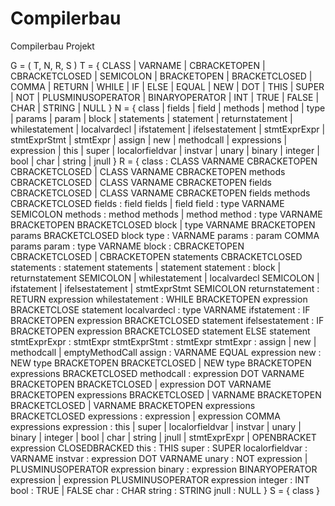 # Compilerbau
Compilerbau Projekt

G = ( T, N, R, S )
T = {
CLASS | VARNAME | CBRACKETOPEN | CBRACKETCLOSED | SEMICOLON |
BRACKETOPEN | BRACKETCLOSED | COMMA | RETURN | WHILE | IF | ELSE | EQUAL |
NEW | DOT | THIS | SUPER | NOT | PLUSMINUSOPERATOR | BINARYOPERATOR | INT |
TRUE | FALSE | CHAR | STRING | NULL
}
N = {
class | fields | field | methods | method | type | params | param | block | statements | statement |
returnstatement | whilestatement | localvardecl | ifstatement | ifelsestatement | stmtExprExpr |
stmtExprStmt | stmtExpr | assign | new | methodcall | expressions | expression | this | super |
localorfieldvar | instvar | unary | binary | integer | bool | char | string | jnull
}
R = {
class : CLASS VARNAME CBRACKETOPEN CBRACKETCLOSED
| CLASS VARNAME CBRACKETOPEN methods CBRACKETCLOSED
| CLASS VARNAME CBRACKETOPEN fields CBRACKETCLOSED
| CLASS VARNAME CBRACKETOPEN fields methods CBRACKETCLOSED
fields : field fields
| field
field : type VARNAME SEMICOLON
methods : method methods
| method
method : type VARNAME BRACKETOPEN BRACKETCLOSED block
| type VARNAME BRACKETOPEN params BRACKETCLOSED block
type : VARNAME
params : param COMMA params
param : type VARNAME
block : CBRACKETOPEN CBRACKETCLOSED
| CBRACKETOPEN statements CBRACKETCLOSED
statements : statement statements
| statement
statement : block
| returnstatement SEMICOLON
| whilestatement
| localvardecl SEMICOLON
| ifstatement
| ifelsestatement
| stmtExprStmt SEMICOLON
returnstatement : RETURN expression
whilestatement : WHILE BRACKETOPEN expression BRACKETCLOSE statement
localvardecl : type VARNAME
ifstatement : IF BRACKETOPEN expression BRACKETCLOSED statement
ifelsestatement : IF BRACKETOPEN expression BRACKETCLOSED statement ELSE
statement
stmtExprExpr : stmtExpr
stmtExprStmt : stmtExpr
stmtExpr : assign
| new
| methodcall
| emptyMethodCall
assign : VARNAME EQUAL expression
new : NEW type BRACKETOPEN BRACKETCLOSED
| NEW type BRACKETOPEN expressions BRACKETCLOSED
methodcall : expression DOT VARNAME BRACKETOPEN BRACKETCLOSED
| expression DOT VARNAME BRACKETOPEN expressions BRACKETCLOSED
| VARNAME BRACKETOPEN BRACKETCLOSED
| VARNAME BRACKETOPEN expressions BRACKETCLOSED
expressions : expression
| expression COMMA expressions
expression : this
| super
| localorfieldvar
| instvar
| unary
| binary
| integer
| bool
| char
| string
| jnull
| stmtExprExpr
| OPENBRACKET expression CLOSEDBRACKED
this : THIS
super : SUPER
localorfieldvar : VARNAME
instvar : expression DOT VARNAME
unary : NOT expression
| PLUSMINUSOPERATOR expression
binary : expression BINARYOPERATOR expression
| expression PLUSMINUSOPERATOR expression
integer : INT
bool : TRUE
| FALSE
char : CHAR
string : STRING
jnull : NULL
}
S = {
class
}
